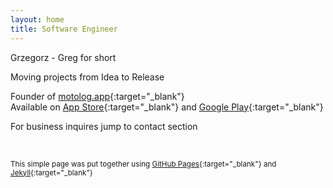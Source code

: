 ```yaml
---
layout: home
title: Software Engineer
---
```

Grzegorz - Greg for short

Moving projects from Idea to Release

Founder of [motolog.app](https://motolog.app){:target="_blank"}  
Available on [App Store](https://apps.apple.com/app/id6738118436){:target="_blank"} and [Google Play](https://play.google.com/store/apps/details?id=pl.gswierczynski.motolog){:target="_blank"}

For business inquires jump to contact section



<br />

<small>This simple page was put together using [GitHub Pages](https://pages.github.com/){:target="_blank"} and [Jekyll](https://jekyllrb.com/){:target="_blank"}</small>   
